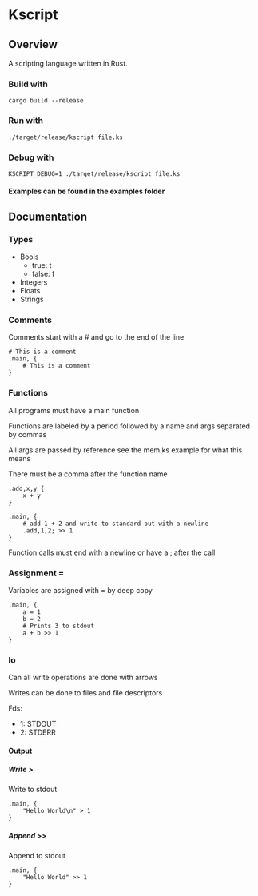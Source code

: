 # Kscript

## Overview

A scripting language written in Rust.

### Build with

```
cargo build --release
```

### Run with

```
./target/release/kscript file.ks
```

### Debug with
```
KSCRIPT_DEBUG=1 ./target/release/kscript file.ks
```

#### Examples can be found in the examples folder

## Documentation

### Types
* Bools
    * true: t
    * false: f
* Integers
* Floats
* Strings

### Comments
Comments start with a # and go to the end of the line

```
# This is a comment
.main, {
    # This is a comment
}
```

### Functions
All programs must have a main function

Functions are labeled by a period followed by a name and args separated by commas

All args are passed by reference see the mem.ks example for what this means

There must be a comma after the function name
```
.add,x,y {
    x + y
}

.main, {
    # add 1 + 2 and write to standard out with a newline
    .add,1,2; >> 1
}
```

Function calls must end with a newline or have a ; after the call

### Assignment =
Variables are assigned with = by deep copy
```
.main, {
    a = 1
    b = 2
    # Prints 3 to stdout
    a + b >> 1
}
```

### Io
Can all write operations are done with arrows

Writes can be done to files and file descriptors

Fds:

* 1: STDOUT
* 2: STDERR

#### Output

##### Write >
Write to stdout
```
.main, {
    "Hello World\n" > 1
}
```

##### Append >>
Append to stdout
```
.main, {
    "Hello World" >> 1
}
```
